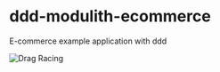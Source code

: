 # ddd-modulith-ecommerce
E-commerce example application with ddd 

![Drag Racing](https://www.plantuml.com/plantuml/png/hPDHYWCX38RVFOKNc1wW3wLN4RMxqfb4Z5Fmzciw8MXXOLYsJ-R_9ydtMxnJTQNkssgCynMBtIaMaxkMVCeEgiKIOh6EB4voTcsBKDd8RNOAXjqVpcJGTyevmHSxD3c0DJsITpKXi0l660PPRdYrlaHNey5bkUMhu1nQU8lm8NAGzEedNl_ksNFefO9HHVya4-BmeHx1G9_9owysRYwjyfsOU7YoKZ5pKyxSnj8-TWXsxGlPa5wvko5ZLsGY9o8Pp_AOXoJlx9ucPwvVUdFxJ2OvzFA4USWJujXEZ2sXzP_kAiVJMlmmzfBH8p84wifQd7_sBacjjVZJ53nz3-PokHZ1bKMAbs09SKslM9gWZvvLxu_4_myiH37CkADp0dPKvIcjIDFpKctES3e4_-uHmhwjFm00)
```
